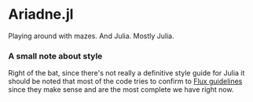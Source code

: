 # Ariadne.jl
Playing around with mazes. And Julia. Mostly Julia.

### A small note about style
Right of the bat, since there's not really a definitive style guide for Julia it should be noted that most of the code tries to confirm to [Flux guidelines](http://www.juliaopt.org/JuMP.jl/v0.19.0/style/) since they make sense and are the most complete we have right now.
